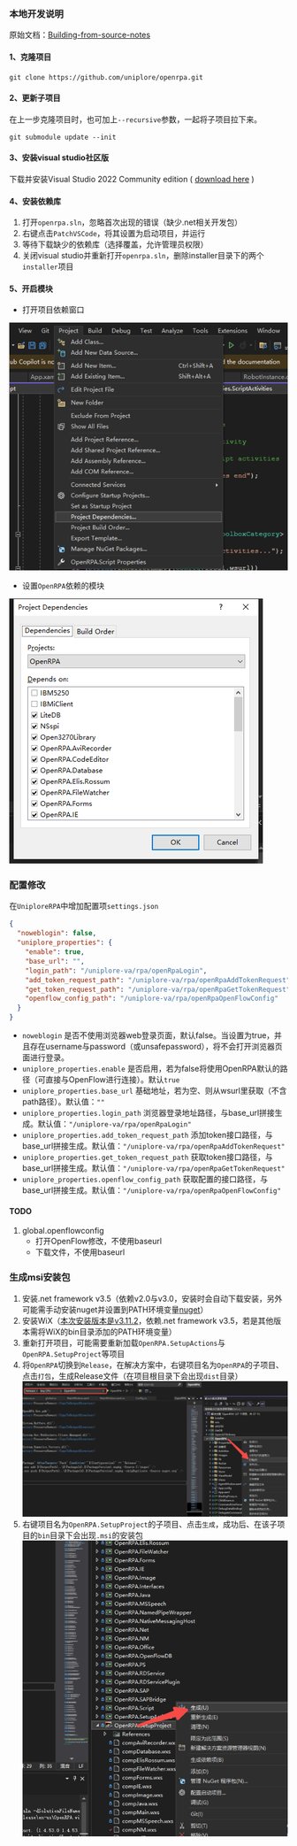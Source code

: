 
### 本地开发说明
原始文档：[Building-from-source-notes](https://github.com/uniplore/openrpa/wiki/Building-from-source-notes)

#### 1、克隆项目
```shell
git clone https://github.com/uniplore/openrpa.git
```
#### 2、更新子项目
在上一步克隆项目时，也可加上`--recursive`参数，一起将子项目拉下来。
```
git submodule update --init
```

#### 3、安装visual studio社区版
下载并安装Visual Studio 2022 Community edition ( [download here](https://visualstudio.microsoft.com/downloads/) )

#### 4、安装依赖库
1. 打开`openrpa.sln`，忽略首次出现的错误（缺少.net相关开发包）
2. 右键点击`PatchVSCode`，将其设置为启动项目，并运行
3. 等待下载缺少的依赖库（选择覆盖，允许管理员权限）
4. 关闭visual studio并重新打开`openrpa.sln`，删除installer目录下的两个`installer`项目

#### 5、开启模块
- 打开项目依赖窗口

![open-project-dependencies](./uniplore/open-project-dependencies.png)

- 设置`OpenRPA`依赖的模块

![set-project-dependencies](./uniplore/set-project-dependencies.png)


### 配置修改
在`UniploreRPA`中增加配置项`settings.json`
```json
{
  "noweblogin": false,
  "uniplore_properties": {
    "enable": true,
    "base_url": "",
    "login_path": "/uniplore-va/rpa/openRpaLogin",
    "add_token_request_path": "/uniplore-va/rpa/openRpaAddTokenRequest",
    "get_token_request_path": "/uniplore-va/rpa/openRpaGetTokenRequest",
    "openflow_config_path": "/uniplore-va/rpa/openRpaOpenFlowConfig"
  }
}
```
- `noweblogin` 是否不使用浏览器web登录页面，默认false。当设置为true，并且存在username与password（或unsafepassword），将不会打开浏览器页面进行登录。
- `uniplore_properties.enable` 是否启用，若为false将使用OpenRPA默认的路径（可直接与OpenFlow进行连接）。默认`true`
- `uniplore_properties.base_url` 基础地址，若为空、则从wsurl里获取（不含path路径）。默认值：`""`
- `uniplore_properties.login_path` 浏览器登录地址路径，与base_url拼接生成。默认值：`"/uniplore-va/rpa/openRpaLogin"`
- `uniplore_properties.add_token_request_path` 添加token接口路径，与base_url拼接生成。默认值：`"/uniplore-va/rpa/openRpaAddTokenRequest"`
- `uniplore_properties.get_token_request_path` 获取token接口路径，与base_url拼接生成。默认值：`"/uniplore-va/rpa/openRpaGetTokenRequest"`
- `uniplore_properties.openflow_config_path` 获取配置的接口路径，与base_url拼接生成。默认值：`"/uniplore-va/rpa/openRpaOpenFlowConfig"`


#### TODO
1. global.openflowconfig
   - 打开OpenFlow修改，不使用baseurl
   - 下载文件，不使用baseurl

### 生成msi安装包
1. 安装.net framework v3.5（依赖v2.0与v3.0，安装时会自动下载安装，另外可能需手动安装nuget并设置到PATH环境变量[nuget](https://www.nuget.org/downloads)）
2. 安装WiX（[本次安装版本是v3.11.2](https://wixtoolset.org/docs/wix3/)，依赖.net framework v3.5，若是其他版本需将WiX的bin目录添加的PATH环境变量）
3. 重新打开项目，可能需要重新加载`OpenRPA.SetupActions`与`OpenRPA.SetupProject`等项目
4. 将`OpenRPA`切换到`Release`，在解决方案中，右键项目名为`OpenRPA`的子项目、点击`打包`，生成Release文件（在项目根目录下会出现`dist`目录）
   ![alt 生成](./uniplore/build-openrpa-pkg.png)
5. 右键项目名为`OpenRPA.SetupProject`的子项目、点击`生成`，成功后、在该子项目的`bin`目录下会出现`.msi`的安装包
   ![alt 生成](./uniplore/build-installer.png)